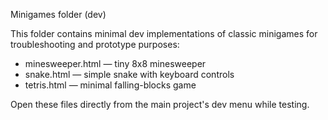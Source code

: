 Minigames folder (dev)

This folder contains minimal dev implementations of classic minigames for troubleshooting and prototype purposes:

- minesweeper.html — tiny 8x8 minesweeper
- snake.html — simple snake with keyboard controls
- tetris.html — minimal falling-blocks game

Open these files directly from the main project's dev menu while testing.